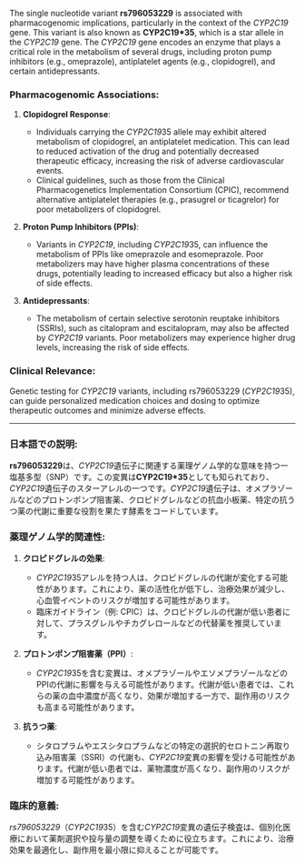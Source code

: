The single nucleotide variant **rs796053229** is associated with pharmacogenomic implications, particularly in the context of the *CYP2C19* gene. This variant is also known as **CYP2C19*35**, which is a star allele in the *CYP2C19* gene. The *CYP2C19* gene encodes an enzyme that plays a critical role in the metabolism of several drugs, including proton pump inhibitors (e.g., omeprazole), antiplatelet agents (e.g., clopidogrel), and certain antidepressants.

### Pharmacogenomic Associations:
1. **Clopidogrel Response**:
   - Individuals carrying the *CYP2C19*35 allele may exhibit altered metabolism of clopidogrel, an antiplatelet medication. This can lead to reduced activation of the drug and potentially decreased therapeutic efficacy, increasing the risk of adverse cardiovascular events.
   - Clinical guidelines, such as those from the Clinical Pharmacogenetics Implementation Consortium (CPIC), recommend alternative antiplatelet therapies (e.g., prasugrel or ticagrelor) for poor metabolizers of clopidogrel.

2. **Proton Pump Inhibitors (PPIs)**:
   - Variants in *CYP2C19*, including *CYP2C19*35, can influence the metabolism of PPIs like omeprazole and esomeprazole. Poor metabolizers may have higher plasma concentrations of these drugs, potentially leading to increased efficacy but also a higher risk of side effects.

3. **Antidepressants**:
   - The metabolism of certain selective serotonin reuptake inhibitors (SSRIs), such as citalopram and escitalopram, may also be affected by *CYP2C19* variants. Poor metabolizers may experience higher drug levels, increasing the risk of side effects.

### Clinical Relevance:
Genetic testing for *CYP2C19* variants, including rs796053229 (*CYP2C19*35), can guide personalized medication choices and dosing to optimize therapeutic outcomes and minimize adverse effects.

---

### 日本語での説明:
**rs796053229**は、*CYP2C19*遺伝子に関連する薬理ゲノム学的な意味を持つ一塩基多型（SNP）です。この変異は**CYP2C19*35**としても知られており、*CYP2C19*遺伝子のスターアレルの一つです。*CYP2C19*遺伝子は、オメプラゾールなどのプロトンポンプ阻害薬、クロピドグレルなどの抗血小板薬、特定の抗うつ薬の代謝に重要な役割を果たす酵素をコードしています。

### 薬理ゲノム学的関連性:
1. **クロピドグレルの効果**:
   - *CYP2C19*35アレルを持つ人は、クロピドグレルの代謝が変化する可能性があります。これにより、薬の活性化が低下し、治療効果が減少し、心血管イベントのリスクが増加する可能性があります。
   - 臨床ガイドライン（例: CPIC）は、クロピドグレルの代謝が低い患者に対して、プラスグレルやチカグレロールなどの代替薬を推奨しています。

2. **プロトンポンプ阻害薬（PPI）**:
   - *CYP2C19*35を含む変異は、オメプラゾールやエソメプラゾールなどのPPIの代謝に影響を与える可能性があります。代謝が低い患者では、これらの薬の血中濃度が高くなり、効果が増加する一方で、副作用のリスクも高まる可能性があります。

3. **抗うつ薬**:
   - シタロプラムやエスシタロプラムなどの特定の選択的セロトニン再取り込み阻害薬（SSRI）の代謝も、*CYP2C19*変異の影響を受ける可能性があります。代謝が低い患者では、薬物濃度が高くなり、副作用のリスクが増加する可能性があります。

### 臨床的意義:
*rs796053229*（*CYP2C19*35）を含む*CYP2C19*変異の遺伝子検査は、個別化医療において薬剤選択や投与量の調整を導くために役立ちます。これにより、治療効果を最適化し、副作用を最小限に抑えることが可能です。

